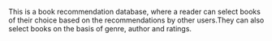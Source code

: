 This is a book recommendation database, where a reader can select books of their choice based  on the recommendations by other users.They can also  select books on the basis of genre, author and ratings.
